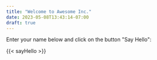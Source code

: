 ```yaml
---
title: "Welcome to Awesome Inc."
date: 2023-05-08T13:43:14-07:00
draft: true
---
```

Enter your name below and click on the button "Say Hello":

{{< sayHello >}}

